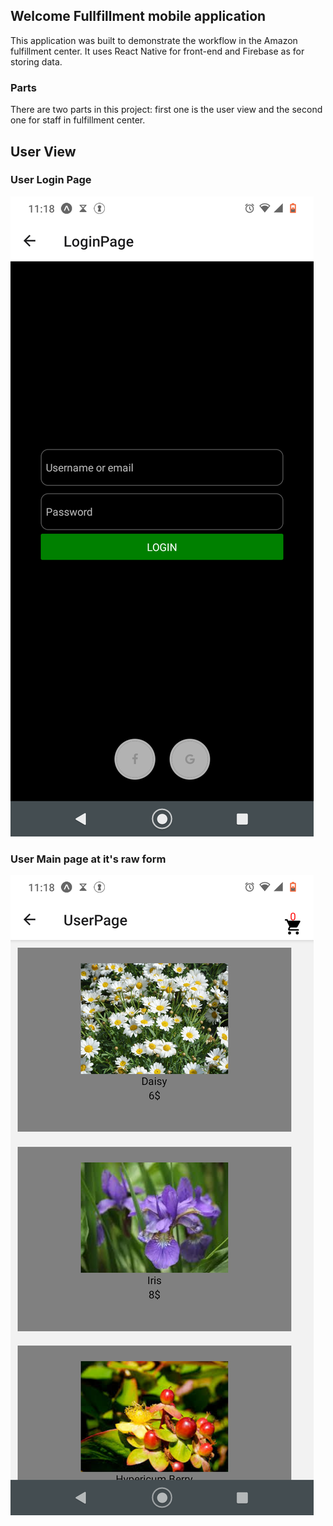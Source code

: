 ## Welcome Fullfillment mobile application

This application was built to demonstrate the workflow in the Amazon fulfillment center. It uses React Native for front-end and Firebase as for storing data.


### Parts 

There are two parts in this project: first one is the user view and the second one for staff in fulfillment center.


## User View

### User Login Page

![user login page](https://github.com/kavianhabib/fullfillment_mobile_application/blob/main/sample%20images/Screenshot_20210923-231827.png)

### User Main page at it's raw form

![user login page](https://github.com/kavianhabib/fullfillment_mobile_application/blob/main/sample%20images/Screenshot_20210923-231842.png)



